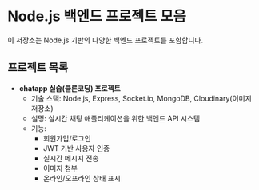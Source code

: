 # Node.js 백엔드 프로젝트 모음

이 저장소는 Node.js 기반의 다양한 백엔드 프로젝트를 포함합니다.

## 프로젝트 목록

- **chatapp 실습(클론코딩) 프로젝트**
  - 기술 스택: Node.js, Express, Socket.io, MongoDB, Cloudinary(이미지 저장소)
  - 설명: 실시간 채팅 애플리케이션을 위한 백엔드 API 시스템
  - 기능:
    - 회원가입/로그인  
    - JWT 기반 사용자 인증
    - 실시간 메시지 전송
    - 이미지 첨부
    - 온라인/오프라인 상태 표시